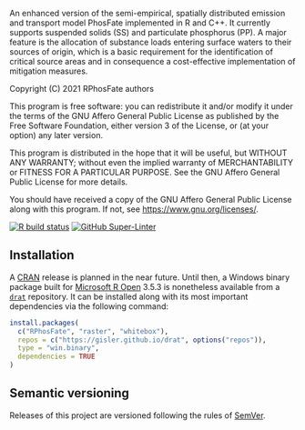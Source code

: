 An enhanced version of the semi-empirical, spatially distributed emission and transport model PhosFate implemented in R and C++. It currently supports suspended solids (SS) and particulate phosphorus (PP). A major feature is the allocation of substance loads entering surface waters to their sources of origin, which is a basic requirement for the identification of critical source areas and in consequence a cost-effective implementation of mitigation measures.

Copyright (C) 2021 RPhosFate authors

This program is free software: you can redistribute it and/or modify it under the terms of the GNU Affero General Public License as published by the Free Software Foundation, either version 3 of the License, or (at your option) any later version.

This program is distributed in the hope that it will be useful, but WITHOUT ANY WARRANTY; without even the implied warranty of MERCHANTABILITY or FITNESS FOR A PARTICULAR PURPOSE. See the GNU Affero General Public License for more details.

You should have received a copy of the GNU Affero General Public License along with this program. If not, see <https://www.gnu.org/licenses/>.

[![R build status](https://github.com/gisler/RPhosFate/workflows/R-CMD-check/badge.svg)](https://github.com/gisler/RPhosFate/actions?query=workflow%3AR-CMD-check) [![GitHub Super-Linter](https://github.com/gisler/RPhosFate/workflows/Lint%20Code%20Base/badge.svg)](https://github.com/gisler/RPhosFate/actions?query=workflow%3A%22Lint+Code+Base%22)

## Installation

A [CRAN](https://cran.r-project.org/) release is planned in the near future. Until then, a Windows binary package built for [Microsoft R Open](https://mran.microsoft.com/release-history) 3.5.3 is nonetheless available from a [`drat`](https://github.com/eddelbuettel/drat) repository. It can be installed along with its most important dependencies via the following command:

``` r
install.packages(
  c("RPhosFate", "raster", "whitebox"),
  repos = c("https://gisler.github.io/drat", options("repos")),
  type = "win.binary",
  dependencies = TRUE
)
```

## Semantic versioning

Releases of this project are versioned following the rules of [SemVer](https://semver.org).
